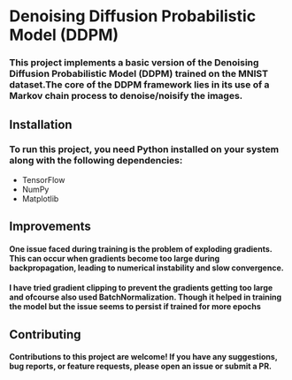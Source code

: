 # **Denoising Diffusion Probabilistic Model (DDPM)**
### This project implements a basic version of the Denoising Diffusion Probabilistic Model (DDPM) trained on the MNIST dataset.The core of the DDPM framework lies in its use of a Markov chain process to denoise/noisify the images.

## Installation

### To run this project, you need Python installed on your system along with the following dependencies:
- TensorFlow
- NumPy
- Matplotlib

## Improvements

#### One issue faced during training is the problem of exploding gradients. This can occur when gradients become too large during backpropagation, leading to numerical instability and slow convergence.

#### I have tried gradient clipping to prevent the gradients getting too large and ofcourse also used BatchNormalization. Though it helped in training the model but the issue seems to persist if trained for more epochs

## Contributing
#### Contributions to this project are welcome! If you have any suggestions, bug reports, or feature requests, please open an issue or submit a PR.
